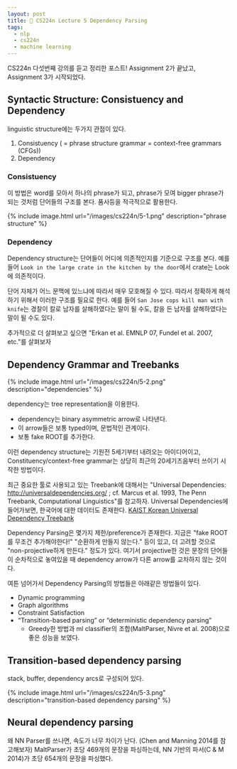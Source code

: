 ```yaml
---
layout: post
title: 📕 CS224n Lecture 5 Dependency Parsing
tags:
  - nlp
  - cs224n
  - machine learning
---
```


CS224n 다섯번째 강의를 듣고 정리한 포스트! Assignment 2가 끝났고, Assignment 3가 시작되었다.

## Syntactic Structure: Consistuency and Dependency

linguistic structure에는 두가지 관점이 있다.

1. Consistuency ( = phrase structure grammar = context-free grammars (CFGs))
2. Dependency

### Consistuency

이 방법은 word를 모아서 하나의 phrase가 되고, phrase가 모여 bigger phrase가 되는 것처럼 단어들의 구조를 본다. 품사등을 적극적으로 활용한다.

{% include image.html url="/images/cs224n/5-1.png" description="phrase structure" %}

### Dependency

Dependency structure는 단어들이 어디에 의존적인지를 기준으로 구조를 본다. 예를 들어 `Look in the large crate in the kitchen by the door`에서 crate는 Look에 의존적이다.

단어 자체가 어느 문맥에 있느냐에 따라서 매우 모호해질 수 있다. 따라서 정확하게 해석하기 위해서 이러한 구조를 필요로 한다. 예를 들어 `San Jose cops kill man with knife`는 경찰이 칼로 남자를 살해하였다는 말이 될 수도, 칼을 든 남자를 살해하였다는 말이 될 수도 있다.

추가적으로 더 살펴보고 싶으면 "Erkan et al. EMNLP 07, Fundel et al. 2007, etc."를 살펴보자

## Dependency Grammar and Treebanks

{% include image.html url="/images/cs224n/5-2.png" description="dependencies" %}

dependency는 tree representation을 이용한다.

* dependency는 binary asymmetric arrow로 나타낸다.
* 이 arrow들은 보통 typed이며, 문법적인 관계이다.
* 보통 fake ROOT를 추가한다.

이런 dependency structure는 기원전 5세기부터 내려오는 아이디어이고, Constituency/context-free grammar는 상당히 최근의 20세기즈음부터 쓰이기 시작한 방법이다.

최근 중요한 툴로 사용되고 있는 Treebank에 대해서는 "Universal Dependencies: http://universaldependencies.org/ ; cf. Marcus et al. 1993, The Penn Treebank, Computational Linguistics"를 참고하자. Universal Dependencies에 들어가보면, 한국어에 대한 데이터도 존재한다. [KAIST Korean Universal Dependency Treebank](https://github.com/UniversalDependencies/UD_Korean-Kaist)

Dependency Parsing은 몇가지 제한/preference가 존재한다. 지금은 "fake ROOT를 무조건 추가해야한다!" "순환하게 만들지 않는다." 등이 있고, 더 고려할 것으로 "non-projective하게 만든다." 정도가 있다. 여기서 projective한 것은 문장의 단어들이 순차적으로 놓여있을 때 dependency arrow가 다른 arrow를 교차하지 않는 것이다.

여튼 넘어가서 Dependency Parsing의 방법들은 아래같은 방법들이 있다.

* Dynamic programming
* Graph algorithms
* Constraint Satisfaction
* “Transition-based parsing” or “deterministic dependency parsing”
  * Greedy한 방법과 ml classifier의 조합(MaltParser, Nivre et al. 2008)으로 좋은 성능을 보였다.

## Transition-based dependency parsing

stack, buffer, dependency arcs로 구성되어 있다.

{% include image.html url="/images/cs224n/5-3.png" description="transition-based dependency parsing" %}

## Neural dependency parsing

왜 NN Parser를 쓰나면, 속도가 너무 차이가 난다. (Chen and Manning 2014를 참고해보자) MaltParser가 초당 469개의 문장을 파싱하는데, NN 기반의 파서(C & M 2014)가 초당 654개의 문장을 파싱했다.
